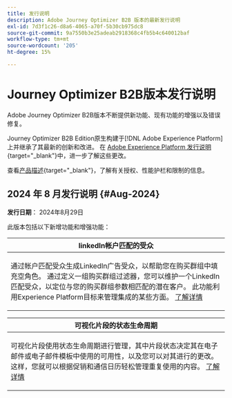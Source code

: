 ```yaml
---
title: 发行说明
description: Adobe Journey Optimizer B2B 版本的最新发行说明
exl-id: 7d3f1c26-d8a6-4065-a70f-5b30cb975dc8
source-git-commit: 9a7550b3e25adeab2918368c4fb5b4c640012baf
workflow-type: tm+mt
source-wordcount: '205'
ht-degree: 15%

---
```


# Journey Optimizer B2B版本发行说明

Adobe Journey Optimizer B2B版本不断提供新功能、现有功能的增强以及错误修复。

Journey Optimizer B2B Edition原生构建于[!DNL Adobe Experience Platform]上并继承了其最新的创新和改进。 在 [Adobe Experience Platform 发行说明](https://experienceleague.adobe.com/zh-hans/docs/experience-platform/release-notes/latest){target="_blank"}中，进一步了解这些更改。

查看[产品描述](https://helpx.adobe.com/legal/product-descriptions/adobe-journey-optimizer-b2b.html){target="_blank"}，了解有关授权、性能护栏和限制的信息。

## 2024 年 8 月发行说明 {#Aug-2024}

**发行日期**： 2024年8月29日

此版本包括以下新增功能和增强功能：

<table>
<thead>
<tr>
<th><strong>linkedIn帐户匹配的受众</strong><br/></th>
</tr>
</thead>
<tbody>
<tr>
<td>
<p>通过帐户匹配受众生成LinkedIn广告受众，以帮助您在购买群组中填充空角色。 通过定义一组购买群组过滤器，您可以维护一个LinkedIn匹配受众，以定位与您的购买群组参数相匹配的潜在客户。 此功能利用Experience Platform目标来管理集成的某些方面。 <a href="../data/linkedin-account-matched-audiences.md">了解详情</a>
</td>
</tr>
</tbody>
</table>

<table>
<thead>
<tr>
<th><strong>可视化片段的状态生命周期</strong><br/></th>
</tr>
</thead>
<tbody>
<tr>
<td>
<p>可视化片段使用状态生命周期进行管理，其中片段状态决定其在电子邮件或电子邮件模板中使用的可用性，以及您可以对其进行的更改。 这样，您就可以根据促销和通信日历轻松管理重复使用的内容。 <a href="../content/fragments.md#fragment-status-and-lifecycle">了解详情</a>
</td>
</tr>
</tbody>
</table>
